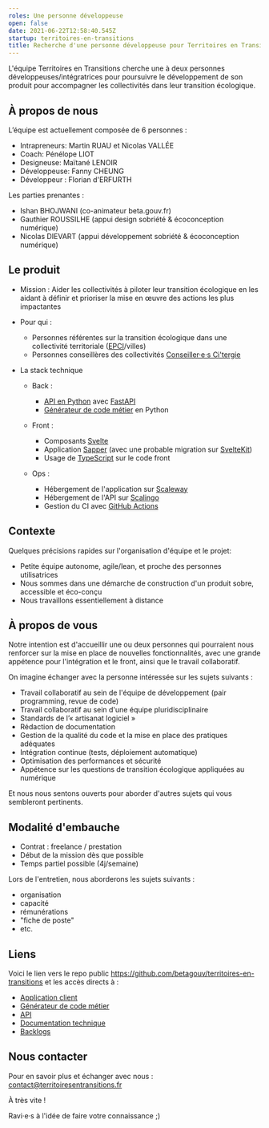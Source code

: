 ```yaml
---
roles: Une personne développeuse
open: false
date: 2021-06-22T12:58:40.545Z
startup: territoires-en-transitions
title: Recherche d'une personne développeuse pour Territoires en Transitions
---
```

L'équipe Territoires en Transitions cherche une à deux personnes développeuses/intégratrices pour poursuivre le développement de son produit pour accompagner les collectivités dans leur transition écologique.

## À propos de nous

L’équipe est actuellement composée de 6 personnes :

* Intrapreneurs: Martin RUAU et Nicolas VALLÉE 
* Coach: Pénélope LIOT
* Designeuse: Maïtané LENOIR
* Développeuse: Fanny CHEUNG 
* Développeur : Florian d'ERFURTH

Les parties prenantes :

* Ishan BHOJWANI (co-animateur beta.gouv.fr)
* Gauthier ROUSSILHE (appui design sobriété & écoconception numérique)
* Nicolas DIEVART (appui développement sobriété & écoconception numérique)

## Le produit

* Mission : Aider les collectivités à piloter leur transition écologique en les aidant à définir et prioriser la mise en œuvre des actions les plus impactantes  
* Pour qui :

  * Personnes référentes sur la transition écologique dans une collectivité territoriale ([EPCI](https://fr.wikipedia.org/wiki/%C3%89tablissement_public_de_coop%C3%A9ration_intercommunale)/villes)
  * Personnes conseillères des collectivités [Conseiller·e·s Ci'tergie](https://citergie.ademe.fr)
* La stack technique

  * Back : 

    * [API en Python](https://github.com/betagouv/territoires-en-transitions-api) avec [FastAPI](https://fastapi.tiangolo.com/)
    * [Générateur de code métier](https://github.com/betagouv/territoires-en-transitions/tree/main/codegen) en Python
  * Front : 

    * Composants [Svelte](https://svelte.dev/)
    * Application [Sapper](https://sapper.svelte.dev/) (avec une probable migration sur [SvelteKit](https://kit.svelte.dev/))
    * Usage de [TypeScript](https://www.typescriptlang.org/) sur le code front
  * Ops : 

    * Hébergement de l'application sur [Scaleway](https://www.scaleway.com/fr/)
    * Hébergement de l'API sur [Scalingo](https://www.scaleway.com/fr/)
    * Gestion du CI avec [GitHub Actions](https://github.com/features/actions)

## Contexte

Quelques précisions rapides sur l'organisation d'équipe et le projet:

* Petite équipe autonome, agile/lean, et proche des personnes utilisatrices
* Nous sommes dans une démarche de construction d'un produit sobre, accessible et éco-conçu
* Nous travaillons essentiellement à distance

## À propos de vous

Notre intention est d'accueillir une ou deux personnes qui pourraient nous renforcer sur la mise en place de nouvelles fonctionnalités, avec une grande appétence pour l'intégration et le front, ainsi que le travail collaboratif. 

On imagine échanger avec la personne intéressée sur les sujets suivants : 

* Travail collaboratif au sein de l'équipe de développement (pair programming, revue de code)
* Travail collaboratif au sein d'une équipe pluridisciplinaire
* Standards de l’« artisanat logiciel »
* Rédaction de documentation
* Gestion de la qualité du code et la mise en place des pratiques adéquates
* Intégration continue (tests, déploiement automatique)
* Optimisation des performances et sécurité
* Appétence sur les questions de transition écologique appliquées au numérique

Et nous nous sentons ouverts pour aborder d'autres sujets qui vous sembleront pertinents.

## Modalité d'embauche

* Contrat : freelance / prestation 
* Début de la mission dès que possible
* Temps partiel possible (4j/semaine)

Lors de l'entretien, nous aborderons les sujets suivants :

* organisation
* capacité
* rémunérations
* "fiche de poste"
* etc.

## Liens

Voici le lien vers le repo public <https://github.com/betagouv/territoires-en-transitions> et les accès directs à :

* [Application client](https://github.com/betagouv/territoires-en-transitions/tree/main/app.territoiresentransitions.fr)
* [Générateur de code métier](https://github.com/betagouv/territoires-en-transitions/tree/main/codegen)
* [API](https://github.com/betagouv/territoires-en-transitions-api)
* [Documentation technique](https://github.com/betagouv/territoires-en-transitions/tree/main/docs)
* [Backlogs](https://github.com/betagouv/territoires-en-transitions/projects)

## Nous contacter

Pour en savoir plus et échanger avec nous : contact@territoiresentransitions.fr

À très vite !

Ravi·e·s à l'idée de faire votre connaissance ;)
